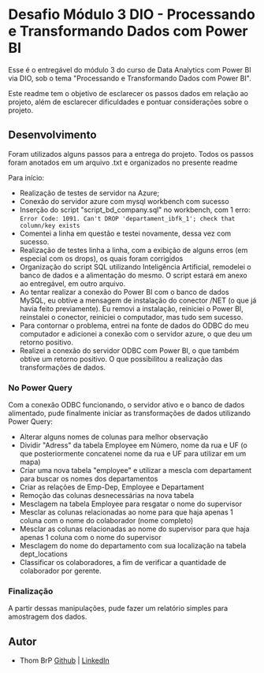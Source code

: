 
# Desafio Módulo 3 DIO - Processando e Transformando Dados com Power BI 

Esse é o entregável do módulo 3 do curso de Data Analytics com Power BI via DIO, sob o tema "Processando e Transformando Dados com Power BI".

Este readme tem o objetivo de esclarecer os passos dados em relação ao projeto, além de esclarecer dificuldades e pontuar considerações sobre o projeto.





## Desenvolvimento

Foram utilizados alguns passos para a entrega do projeto. Todos os passos foram anotados em um arquivo .txt e organizados no presente readme

Para início:


- Realização de testes de servidor na Azure;
- Conexão do servidor azure com mysql workbench com sucesso
- Inserção do script "script_bd_company.sql" no workbench, com 1 erro: `Error Code: 1091. Can't DROP 'departament_ibfk_1'; check that column/key exists`
- Comentei a linha em questão e testei novamente, dessa vez com sucesso.
- Realização de testes linha a linha, com a exibição de alguns erros (em especial com os drops), os quais foram corrigidos
- Organização do script SQL utilizando Inteligência Artificial, remodelei o banco de dados e a alimentação do mesmo. O script estará em anexo ao entregável, em outro arquivo.
- Ao tentar realizar a conexão do Power BI com o banco de dados MySQL, eu obtive a mensagem de instalação do conector /NET (o que já havia feito previamente). Eu removi a instalação, reiniciei o Power BI, reinstalei o conector, reiniciei o computador, mas tudo sem sucesso.
- Para contornar o problema, entrei na fonte de dados do ODBC do meu computador e adicionei a conexão com o servidor azure, o que deu um retorno positivo.
- Realizei a conexão do servidor ODBC com Power BI, o que também obtive um retorno positivo. O que possibilitou a realização das transformações de dados.

### No Power Query

Com a conexão ODBC funcionando, o servidor ativo e o banco de dados alimentado, pude finalmente iniciar as transformações de dados utilizando Power Query:

- Alterar alguns nomes de colunas para melhor observação
- Dividir "Adress" da tabela Employee em Número, nome da rua e UF (o que posteriormente concatenei nome da rua e UF para utilizar em um mapa)
- Criar uma nova tabela "employee" e utilizar a mescla com departament para buscar os nomes dos departamentos
- Criar as relações de Emp-Dep, Employee e Departament
- Remoção das colunas desnecessárias na nova tabela
- Mesclagem na tabela Employee para resgatar o nome do supervisor
- Mesclar as colunas relacionadas ao nome para que haja apenas 1 coluna com o nome do colaborador (nome completo)
- Mesclar as colunas relacionadas ao nome do supervisor para que haja apenas 1 coluna com o nome do supervisor
- Mesclagem do nome do departamento com sua localização na tabela dept_locations
- Classificar os colaboradores, a fim de verificar a quantidade de colaborador por gerente.


### Finalização
A partir dessas manipulações, pude fazer um relatório simples para amostragem dos dados.



## Autor

- Thom BrP
[Github](https://github.com/ThomBrP) | 
[LinkedIn](https://www.linkedin.com/in/thomasbrp/)

